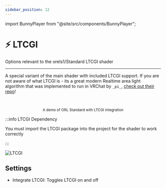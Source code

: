 ```yaml
---
sidebar_position: 12
---
```


import BunnyPlayer from "@site/src/components/BunnyPlayer";

# ⚡️ LTCGI

Options relevant to the orels1/Standard LTCGI shader

-----

A special variant of the main shader with included LTCGI support. If you are not aware of what LTCGI is - its a great modern Realtime area light algorithm that was implemented to run in VRChat by `_pi_`, [check out their repo](https://github.com/PiMaker/ltcgi)!

<BunnyPlayer videoId="d53e3baf-7ae1-4948-a098-10b32a1f45e0" />

<br />

<p align="center">
  <small>A demo of ORL Standard with LTCGI integration</small>
</p>

:::info LTCGI Dependency

You must import the LTCGI package into the project for the shader to work correctly

:::

![LTCGI](/img/docs/orl-standard/ltcgi/ltcgi.png)

## Settings

- Integrate LTCGI: Toggles LTCGI on and off